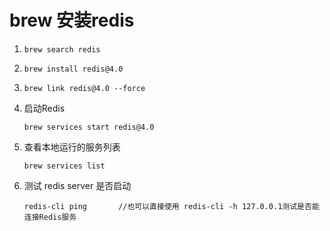# brew 安装redis

1. ```shell
   brew search redis
   ```

2. ```shell
   brew install redis@4.0
   ```

3. ```shell
   brew link redis@4.0 --force
   ```
   
4. 启动Redis

   ```shell
   brew services start redis@4.0	
   ```

5. 查看本地运行的服务列表

   ```shell
   brew services list
   ```

6. 测试 redis server 是否启动
   ```shell
   redis-cli ping		//也可以直接使用 redis-cli -h 127.0.0.1测试是否能连接Redis服务
   ```
   
   

